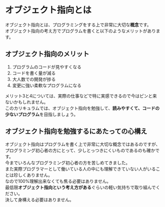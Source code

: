 # オブジェクト指向とは

オブジェクト指向とは、プログラミングをする上で非常に大切な**概念**です。  
オブジェクト指向の考え方でプログラムを書くと以下のようなメリットがあります。

## オブジェクト指向のメリット
1. プログラムのコードが見やすくなる
2. コードを書く量が減る
3. 大人数での開発が捗る
4. 変更に強い柔軟なプログラムになる

メリット3と4については、実際の仕事などで特に実感できるので今はピンと来ないかもしれません。  
このカリキュラムでは、オブジェクト指向を勉強して、**読みやすくて、コードの少ないプログラム**を目指しましょう。

## オブジェクト指向を勉強するにあたっての心構え
オブジェクト指向はプログラムを書く上で非常に大切な概念ではあるのですが、  
プログラミング初心者の方にとって、少しとっつきにくいものであるのも確かです。  
今までいろんなプログラミング初心者の方を苦しめてきました。  
また実際プログラマーとして働いている人の中にも理解できていない人がいることは珍しくありません。  
なので100%理解出来なくても焦る必要はありません。  
最低限**オブジェクト指向という考え方がある**ぐらいの軽い気持ちで取り組んでください。  
決して身構える必要はありません。  